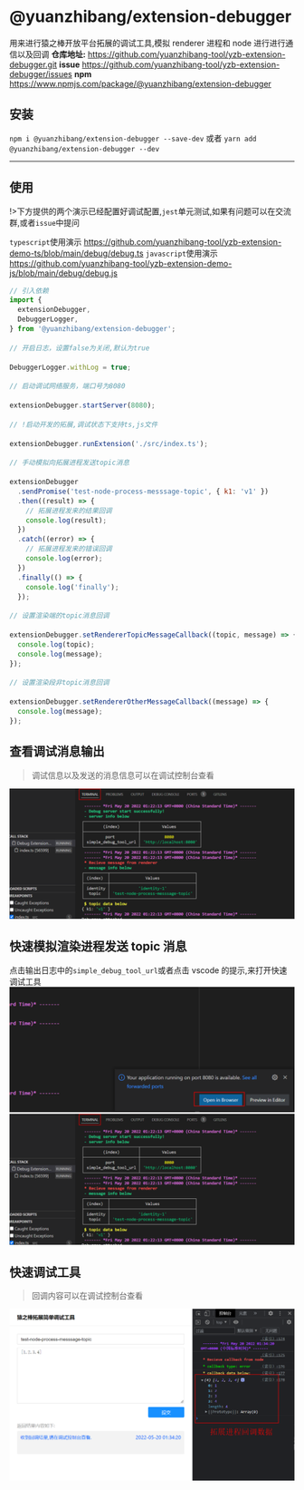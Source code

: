 # @yuanzhibang/extension-debugger <!-- {docsify-ignore} -->

用来进行猿之棒开放平台拓展的调试工具,模拟 renderer 进程和 node 进行进行通信以及回调
**仓库地址:**
https://github.com/yuanzhibang-tool/yzb-extension-debugger.git
**issue**
https://github.com/yuanzhibang-tool/yzb-extension-debugger/issues
**npm**
https://www.npmjs.com/package/@yuanzhibang/extension-debugger

## 安装

`npm i @yuanzhibang/extension-debugger --save-dev`
或者
`yarn add @yuanzhibang/extension-debugger --dev`

---

## 使用

!>下方提供的两个演示已经配置好调试配置,`jest`单元测试,如果有问题可以在交流群,或者`issue`中提问

`typescript`使用演示 https://github.com/yuanzhibang-tool/yzb-extension-demo-ts/blob/main/debug/debug.ts
`javascript`使用演示 https://github.com/yuanzhibang-tool/yzb-extension-demo-js/blob/main/debug/debug.js

```javascript
// 引入依赖
import {
  extensionDebugger,
  DebuggerLogger,
} from '@yuanzhibang/extension-debugger';

// 开启日志，设置false为关闭,默认为true

DebuggerLogger.withLog = true;

// 启动调试网络服务，端口号为8080

extensionDebugger.startServer(8080);

// !启动开发的拓展,调试状态下支持ts,js文件

extensionDebugger.runExtension('./src/index.ts');

// 手动模拟向拓展进程发送topic消息

extensionDebugger
  .sendPromise('test-node-process-messsage-topic', { k1: 'v1' })
  .then((result) => {
    // 拓展进程发来的结果回调
    console.log(result);
  })
  .catch((error) => {
    // 拓展进程发来的错误回调
    console.log(error);
  })
  .finally(() => {
    console.log('finally');
  });

// 设置渲染端的topic消息回调

extensionDebugger.setRendererTopicMessageCallback((topic, message) => {
  console.log(topic);
  console.log(message);
});

// 设置渲染段非topic消息回调

extensionDebugger.setRendererOtherMessageCallback((message) => {
  console.log(message);
});
```

## 查看调试消息输出

> 调试信息以及发送的消息信息可以在调试控制台查看

![](images/2E4AE63D-5B39-4ccc-839A-3B32100FA966.png)

## 快速模拟渲染进程发送 topic 消息

点击输出日志中的`simple_debug_tool_url`或者点击 vscode 的提示,来打开快速调试工具
![](images/449D0F12-B963-4b2b-A602-5F8D56A57861.png)
![](images/2E4AE63D-5B39-4ccc-839A-3B32100FA966.png)

## 快速调试工具

> 回调内容可以在调试控制台查看

![](images/F479A123-DAF3-48e0-8A23-D1A5ECB26D3F.png)
